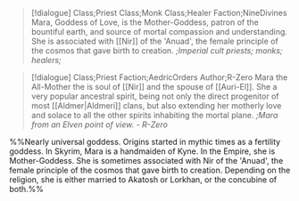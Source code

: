 >[!dialogue] Class;Priest Class;Monk Class;Healer Faction;NineDivines
>Mara, Goddess of Love, is the Mother-Goddess, patron of the bountiful earth, and source of mortal compassion and understanding. She is associated with [[Nir]] of the 'Anuad', the female principle of the cosmos that gave birth to creation.
>*;Imperial cult priests; monks; healers;*

>[!dialogue] Class;Priest Faction;AedricOrders Author;R-Zero
>Mara the All-Mother the is soul of [[Nir]] and the spouse of [[Auri-El]]. She a very popular ancestral spirit, being not only the direct progenitor of most [[Aldmer|Aldmeri]] clans, but also extending her motherly love and solace to all the other spirits inhabiting the mortal plane.
>*;Mara from an Elven point of view. - R-Zero*

%%Nearly universal goddess. Origins started in mythic times as a fertility goddess. In Skyrim, Mara is a handmaiden of Kyne. In the Empire, she is Mother-Goddess. She is sometimes associated with Nir of the 'Anuad', the female principle of the cosmos that gave birth to creation. Depending on the religion, she is either married to Akatosh or Lorkhan, or the concubine of both.%%